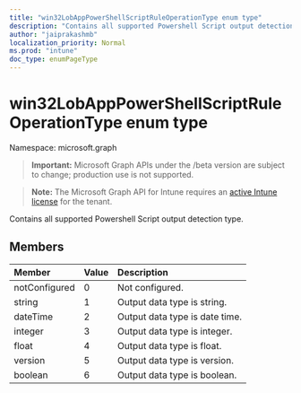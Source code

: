 ```yaml
---
title: "win32LobAppPowerShellScriptRuleOperationType enum type"
description: "Contains all supported Powershell Script output detection type."
author: "jaiprakashmb"
localization_priority: Normal
ms.prod: "intune"
doc_type: enumPageType
---
```


# win32LobAppPowerShellScriptRuleOperationType enum type

Namespace: microsoft.graph

> **Important:** Microsoft Graph APIs under the /beta version are subject to change; production use is not supported.

> **Note:** The Microsoft Graph API for Intune requires an [active Intune license](https://go.microsoft.com/fwlink/?linkid=839381) for the tenant.

Contains all supported Powershell Script output detection type.

## Members
|Member|Value|Description|
|:---|:---|:---|
|notConfigured|0|Not configured.|
|string|1|Output data type is string.|
|dateTime|2|Output data type is date time.|
|integer|3|Output data type is integer.|
|float|4|Output data type is float.|
|version|5|Output data type is version.|
|boolean|6|Output data type is boolean.|
